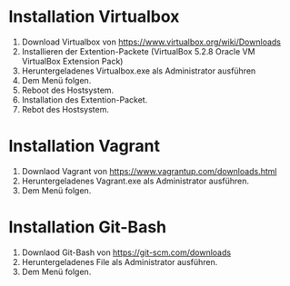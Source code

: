 # Installation Virtualbox

1. Download Virtualbox von https://www.virtualbox.org/wiki/Downloads
1. Installieren der Extention-Packete (VirtualBox 5.2.8 Oracle VM VirtualBox Extension Pack)
1. Heruntergeladenes Virtualbox.exe als Administrator ausführen
1. Dem Menü folgen.
1. Reboot des Hostsystem.
1. Installation des Extention-Packet.
1. Rebot des Hostsystem.

# Installation Vagrant

1. Downlaod Vagrant von https://www.vagrantup.com/downloads.html
1. Heruntergeladenes Vagrant.exe als Administrator ausführen.
1. Dem Menü folgen.

# Installation Git-Bash
1. Downlaod Git-Bash von https://git-scm.com/downloads
1. Heruntergeladenes File als Administrator ausführen.
1. Dem Menü folgen.